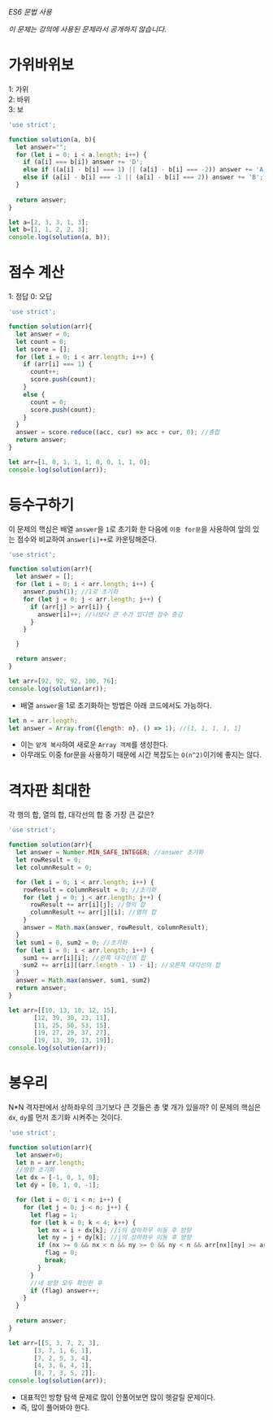 *ES6 문법 사용*

*이 문제는 강의에 사용된 문제라서  공개하지 않습니다.*

# 가위바위보
1: 가위  
2: 바위  
3: 보

```javascript
'use strict';

function solution(a, b){         
  let answer="";
  for (let i = 0; i < a.length; i++) {
    if (a[i] === b[i]) answer += 'D';
    else if ((a[i] - b[i] === 1) || (a[i] - b[i] === -2)) answer += 'A'; //A가 이기는 경우
    else if (a[i] - b[i] === -1 || (a[i] - b[i] === 2)) answer += 'B'; //B가 이기는 경우
  }
  
  return answer;
}

let a=[2, 3, 3, 1, 3];
let b=[1, 1, 2, 2, 3];
console.log(solution(a, b));
```
# 점수 계산
1: 정답
0: 오답

```javascript
'use strict';

function solution(arr){         
  let answer = 0;
  let count = 0;
  let score = [];
  for (let i = 0; i < arr.length; i++) {
    if (arr[i] === 1) {
      count++;
      score.push(count);
    }
    else {
      count = 0;
      score.push(count);
    }
  }
  answer = score.reduce((acc, cur) => acc + cur, 0); //총합
  return answer;
}

let arr=[1, 0, 1, 1, 1, 0, 0, 1, 1, 0];
console.log(solution(arr));
```

# 등수구하기
이 문제의 핵심은  배열 `answer`을 `1`로 초기화 한 다음에 `이중 for문`을 사용하여 앞의 있는 점수와 비교하여 `answer[i]++`로 카운팅해준다.

```javascript
'use strict';

function solution(arr){
  let answer = [];
  for (let i = 0; i < arr.length; i++) {
    answer.push(1); //1로 초기화
    for (let j = 0; j < arr.length; j++) {
      if (arr[j] > arr[i]) {
        answer[i]++; //나보다 큰 수가 있다면 점수 증감
      }
    }

  }

  return answer;
}

let arr=[92, 92, 92, 100, 76];
console.log(solution(arr));
```

- 배열 `answer`을 1로 초기화하는 방법은 아래 코드에서도 가능하다.

```javascript
let n = arr.length;
let answer = Array.from({length: n}, () => 1); //[1, 1, 1, 1, 1]
```

- 이는 `얕게 복사`하여 새로운 `Array 객체`를 생성한다.
- 아무래도 이중 for문을 사용하기 때문에 시간 복잡도는 `O(n^2)`이기에 좋지는 않다.

# 격자판 최대한
각 행의 합, 열의 합, 대각선의 합 중 가장 큰 값은?

```javascript
'use strict';

function solution(arr){  
  let answer = Number.MIN_SAFE_INTEGER; //answer 초기화
  let rowResult = 0;
  let columnResult = 0;

  for (let i = 0; i < arr.length; i++) {
    rowResult = columnResult = 0; //초기화
    for (let j = 0; j < arr.length; j++) {
      rowResult += arr[i][j]; //행의 합
      columnResult += arr[j][i]; //열의 합
    }
    answer = Math.max(answer, rowResult, columnResult);
  }
  let sum1 = 0, sum2 = 0; //초기화
  for (let i = 0; i < arr.length; i++) {
    sum1 += arr[i][i]; //왼쪽 대각선의 합
    sum2 += arr[i][(arr.length - 1) - i]; //오른쪽 대각선의 합
  }
  answer = Math.max(answer, sum1, sum2)
  return answer;
}

let arr=[[10, 13, 10, 12, 15], 
       [12, 39, 30, 23, 11],
       [11, 25, 50, 53, 15],
       [19, 27, 29, 37, 27],
       [19, 13, 30, 13, 19]];
console.log(solution(arr));
```

# 봉우리
N\*N 격자판에서 상하좌우의 크기보다 큰 것들은 총 몇 개가 있을까?
이 문제의 핵심은 `dx`, `dy`를 먼저 초기화 시켜주는 것이다.

```javascript
'use strict';

function solution(arr){  
  let answer=0;
  let n = arr.length;
  //방향 초기화
  let dx = [-1, 0, 1, 0];
  let dy = [0, 1, 0, -1];

  for (let i = 0; i < n; i++) {
    for (let j = 0; j < n; j++) {
      let flag = 1;
      for (let k = 0; k < 4; k++) {
        let nx = i + dx[k]; //i의 상하좌우 이동 후 방향
        let ny = j + dy[k]; //j의 상하좌우 이동 후 방향
        if (nx >= 0 && nx < n && ny >= 0 && ny < n && arr[nx][ny] >= arr[i][j]) { //자신보다 주위의 숫자가 더 크다.
          flag = 0;
          break;
        }
      }
      //네 방향 모두 확인한 후
      if (flag) answer++;
    }
  }
    
  return answer;
}

let arr=[[5, 3, 7, 2, 3], 
       [3, 7, 1, 6, 1],
       [7, 2, 5, 3, 4],
       [4, 3, 6, 4, 1],
       [8, 7, 3, 5, 2]];
console.log(solution(arr));
```

- 대표적인 방향 탐색 문제로 많이 안풀어보면 많이 헷갈릴 문제이다.
- 즉, 많이 풀어봐야 한다.
